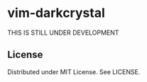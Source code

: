 
# vim-darkcrystal
THIS IS STILL UNDER DEVELOPMENT

## License
Distributed under MIT License. See LICENSE.

